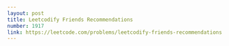 ```yaml
---
layout: post
title: Leetcodify Friends Recommendations
number: 1917
link: https://leetcode.com/problems/leetcodify-friends-recommendations
---
```

